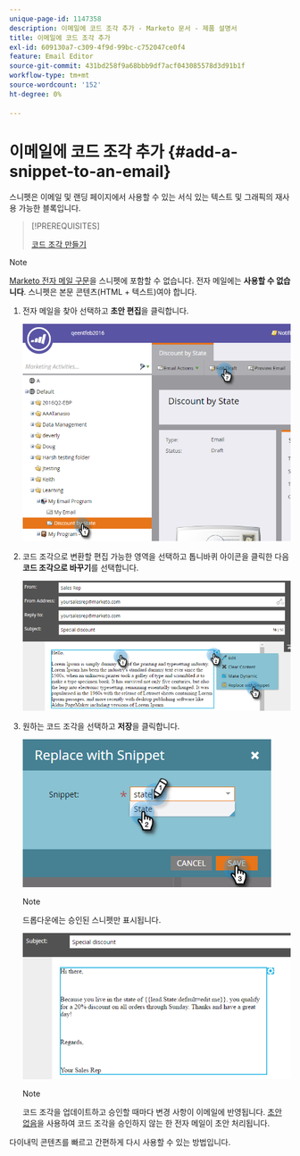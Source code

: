 ```yaml
---
unique-page-id: 1147358
description: 이메일에 코드 조각 추가 - Marketo 문서 - 제품 설명서
title: 이메일에 코드 조각 추가
exl-id: 609130a7-c309-4f9d-99bc-c752047ce0f4
feature: Email Editor
source-git-commit: 431bd258f9a68bbb9df7acf043085578d3d91b1f
workflow-type: tm+mt
source-wordcount: '152'
ht-degree: 0%

---
```


# 이메일에 코드 조각 추가 {#add-a-snippet-to-an-email}

스니펫은 이메일 및 랜딩 페이지에서 사용할 수 있는 서식 있는 텍스트 및 그래픽의 재사용 가능한 블록입니다.

>[!PREREQUISITES]
>
>[코드 조각 만들기](/help/marketo/product-docs/personalization/segmentation-and-snippets/snippets/create-a-snippet.md)

>[!NOTE]
>
>[Marketo 전자 메일 구문](/help/marketo/product-docs/email-marketing/general/email-editor-2/email-template-syntax.md)을 스니펫에 포함할 수 없습니다. 전자 메일에는 **사용할 수 없습니다**. 스니펫은 본문 콘텐츠(HTML + 텍스트)여야 합니다.

1. 전자 메일을 찾아 선택하고 **초안 편집**&#x200B;을 클릭합니다.

   ![](assets/one-2.png)

1. 코드 조각으로 변환할 편집 가능한 영역을 선택하고 톱니바퀴 아이콘을 클릭한 다음 **코드 조각으로 바꾸기**&#x200B;를 선택합니다.

   ![](assets/two-2.png)

1. 원하는 코드 조각을 선택하고 **저장**&#x200B;을 클릭합니다.

   ![](assets/three-1.png)

   >[!NOTE]
   >
   >드롭다운에는 승인된 스니펫만 표시됩니다.

   ![](assets/four.png)

   >[!NOTE]
   >
   >코드 조각을 업데이트하고 승인할 때마다 변경 사항이 이메일에 반영됩니다. [초안 없음](/help/marketo/product-docs/administration/users-and-roles/enable-no-draft-for-snippets.md)을 사용하여 코드 조각을 승인하지 않는 한 전자 메일이 초안 처리됩니다.

다이내믹 콘텐츠를 빠르고 간편하게 다시 사용할 수 있는 방법입니다.
